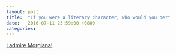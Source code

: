 ```yaml
---
layout: post
title:  "If you were a literary character, who would you be?"
date:   2016-07-11 23:59:00 +0800
categories: 
---
```

[I admire Morgiana!](http://magi.wikia.com/wiki/Morgiana)
